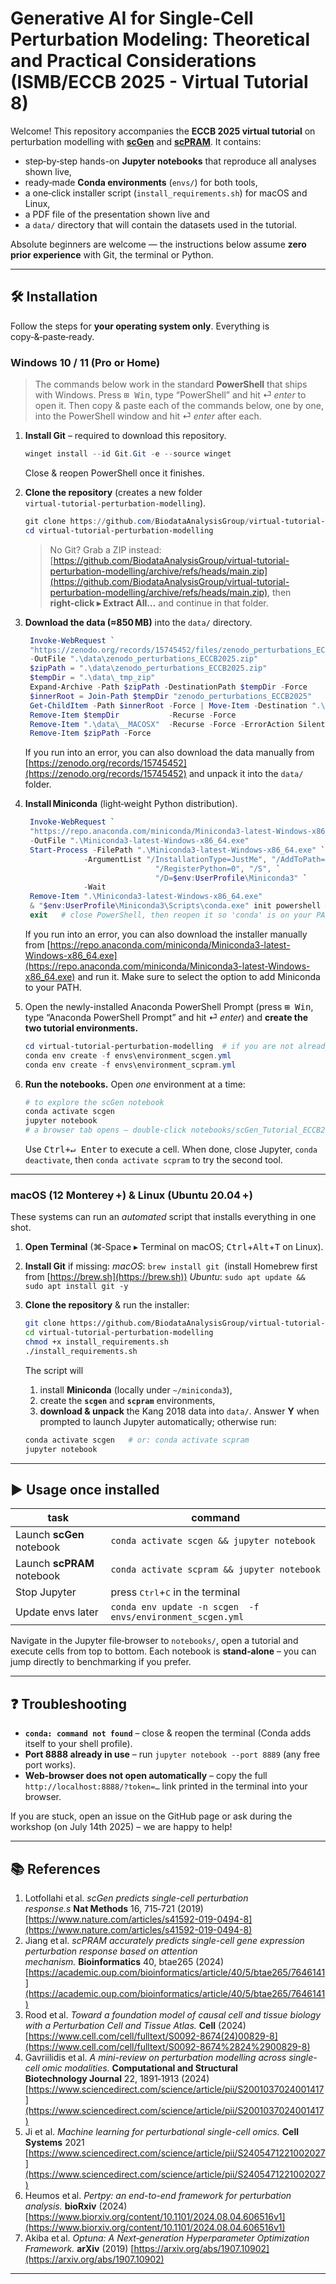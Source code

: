 # Generative AI for Single-Cell Perturbation Modeling: Theoretical and Practical Considerations (ISMB/ECCB 2025 - Virtual Tutorial 8)

Welcome! This repository accompanies the **ECCB 2025 virtual tutorial** on perturbation modelling with [**scGen**](https://github.com/theislab/scgen) and [**scPRAM**](https://github.com/jiang-q19/scPRAM). It contains:
* step‑by‑step hands-on **Jupyter notebooks** that reproduce all analyses shown live,
* ready‑made **Conda environments** (`envs/`) for both tools,
* a one‑click installer script (`install_requirements.sh`) for macOS and Linux, 
* a PDF file of the presentation shown live and
* a `data/` directory that will contain the datasets used in the tutorial.

Absolute beginners are welcome — the instructions below assume **zero prior experience** with Git, the terminal or Python.

---

## 🛠️ Installation

Follow the steps for **your operating system only**. Everything is copy‑&‑paste‑ready.

### Windows 10 / 11 (Pro or Home)

> The commands below work in the standard **PowerShell** that ships with Windows. Press <kbd>⊞ Win</kbd>, type “PowerShell” and hit ⏎ *enter* to open it. Then copy & paste each of the commands below, one by one, into the PowerShell window and hit ⏎ *enter* after each.

1. **Install Git** – required to download this repository.

   ```powershell
   winget install --id Git.Git -e --source winget
   ```

   Close & reopen PowerShell once it finishes.

2. **Clone the repository** (creates a new folder `virtual‑tutorial‑perturbation‑modelling`).

   ```powershell
   git clone https://github.com/BiodataAnalysisGroup/virtual-tutorial-perturbation-modelling.git
   cd virtual-tutorial-perturbation-modelling
   ```

   > No Git? Grab a ZIP instead: [https://github.com/BiodataAnalysisGroup/virtual-tutorial-perturbation-modelling/archive/refs/heads/main.zip](https://github.com/BiodataAnalysisGroup/virtual-tutorial-perturbation-modelling/archive/refs/heads/main.zip), then **right‑click ▸ Extract All…** and continue in that folder.

3. **Download the data (≈850 MB)** into the `data/` directory.

   ```powershell
    Invoke-WebRequest `
    "https://zenodo.org/records/15745452/files/zenodo_perturbations_ECCB2025.zip?download=1" `
    -OutFile ".\data\zenodo_perturbations_ECCB2025.zip"
    $zipPath = ".\data\zenodo_perturbations_ECCB2025.zip"
    $tempDir = ".\data\_tmp_zip"
    Expand-Archive -Path $zipPath -DestinationPath $tempDir -Force
    $innerRoot = Join-Path $tempDir "zenodo_perturbations_ECCB2025"
    Get-ChildItem -Path $innerRoot -Force | Move-Item -Destination ".\data" -Force
    Remove-Item $tempDir           -Recurse -Force
    Remove-Item ".\data\__MACOSX"  -Recurse -Force -ErrorAction SilentlyContinue
    Remove-Item $zipPath -Force
   ```
    If you run into an error, you can also download the data manually from [https://zenodo.org/records/15745452](https://zenodo.org/records/15745452) and unpack it into the `data/` folder.

4. **Install Miniconda** (light‑weight Python distribution).

   ```powershell
    Invoke-WebRequest `
    "https://repo.anaconda.com/miniconda/Miniconda3-latest-Windows-x86_64.exe" `
    -OutFile ".\Miniconda3-latest-Windows-x86_64.exe"
    Start-Process -FilePath ".\Miniconda3-latest-Windows-x86_64.exe" `
                -ArgumentList "/InstallationType=JustMe", "/AddToPath=0", `
                                "/RegisterPython=0", "/S", `
                                "/D=$env:UserProfile\Miniconda3" `
                -Wait
    Remove-Item ".\Miniconda3-latest-Windows-x86_64.exe"
    & "$env:UserProfile\Miniconda3\Scripts\conda.exe" init powershell # initialise Conda for PowerShell
    exit   # close PowerShell, then reopen it so 'conda' is on your PATH
   ```
   If you run into an error, you can also download the installer manually from [https://repo.anaconda.com/miniconda/Miniconda3-latest-Windows-x86_64.exe](https://repo.anaconda.com/miniconda/Miniconda3-latest-Windows-x86_64.exe) and run it. Make sure to select the option to add Miniconda to your PATH.

5. Open the newly-installed Anaconda PowerShell Prompt (press <kbd>⊞ Win</kbd>, type “Anaconda PowerShell Prompt” and hit ⏎ *enter*) and **create the two tutorial environments.**

   ```powershell
   cd virtual-tutorial-perturbation-modelling  # if you are not already inside
   conda env create -f envs\environment_scgen.yml
   conda env create -f envs\environment_scpram.yml
   ```

6. **Run the notebooks.**  Open *one* environment at a time:

   ```powershell
   # to explore the scGen notebook
   conda activate scgen
   jupyter notebook
   # a browser tab opens – double‑click notebooks/scGen_Tutorial_ECCB2025.ipynb
   ```

   Use <kbd>Ctrl+↵ Enter</kbd> to execute a cell. When done, close Jupyter, `conda deactivate`, then `conda activate scpram` to try the second tool.

---

### macOS (12 Monterey +) & Linux (Ubuntu 20.04 +)

These systems can run an *automated* script that installs everything in one shot.

1. **Open Terminal** (⌘‑Space ▸ Terminal on macOS; <kbd>Ctrl</kbd>+<kbd>Alt</kbd>+<kbd>T</kbd> on Linux).
2. **Install Git** if missing:
   *macOS*: `brew install git`  (install Homebrew first from [https://brew.sh](https://brew.sh))
   *Ubuntu*: `sudo apt update && sudo apt install git -y`
3. **Clone the repository** & run the installer:

   ```bash
   git clone https://github.com/BiodataAnalysisGroup/virtual-tutorial-perturbation-modelling.git
   cd virtual-tutorial-perturbation-modelling
   chmod +x install_requirements.sh
   ./install_requirements.sh
   ```

   The script will

   1. install **Miniconda** (locally under `~/miniconda3`),
   2. create the **`scgen`** and **`scpram`** environments,
   3. **download & unpack** the Kang 2018 data into `data/`.
      Answer **Y** when prompted to launch Jupyter automatically; otherwise run:

   ```bash
   conda activate scgen   # or: conda activate scpram
   jupyter notebook
   ```

---

## ▶️ Usage once installed

| task                       | command                                                    |
| -------------------------- | ---------------------------------------------------------- |
| Launch **scGen** notebook  | `conda activate scgen && jupyter notebook`                 |
| Launch **scPRAM** notebook | `conda activate scpram && jupyter notebook`                |
| Stop Jupyter               | press <kbd>Ctrl</kbd>+<kbd>C</kbd> in the terminal         |
| Update envs later          | `conda env update -n scgen  -f envs/environment_scgen.yml` |

Navigate in the Jupyter file‑browser to `notebooks/`, open a tutorial and execute cells from top to bottom. Each notebook is **stand‑alone** – you can jump directly to benchmarking if you prefer.

---

## ❓ Troubleshooting

* **`conda: command not found`** – close & reopen the terminal (Conda adds itself to your shell profile).
* **Port 8888 already in use** – run `jupyter notebook --port 8889` (any free port works).
* **Web‑browser does not open automatically** – copy the full `http://localhost:8888/?token=…` link printed in the terminal into your browser.

If you are stuck, open an issue on the GitHub page or ask during the workshop (on July 14th 2025) – we are happy to help!

---

## 📚 References

1. Lotfollahi et al. *scGen predicts single-cell perturbation response.s* **Nat Methods** 16, 715‑721 (2019) [https://www.nature.com/articles/s41592-019-0494-8](https://www.nature.com/articles/s41592-019-0494-8)
2. Jiang et al. *scPRAM accurately predicts single-cell gene expression perturbation response based on attention mechanism.* **Bioinformatics** 40, btae265 (2024) [https://academic.oup.com/bioinformatics/article/40/5/btae265/7646141](https://academic.oup.com/bioinformatics/article/40/5/btae265/7646141)
3. Rood et al. *Toward a foundation model of causal cell and tissue biology with a Perturbation Cell and Tissue Atlas.* **Cell** (2024) [https://www.cell.com/cell/fulltext/S0092-8674(24)00829-8](https://www.cell.com/cell/fulltext/S0092-8674%2824%2900829-8)
4. Gavriilidis et al. *A mini-review on perturbation modelling across single-cell omic modalities.* **Computational and Structural Biotechnology Journal** 22, 1891‑1913 (2024) [https://www.sciencedirect.com/science/article/pii/S2001037024001417](https://www.sciencedirect.com/science/article/pii/S2001037024001417)
5. Ji et al. *Machine learning for perturbational single-cell omics.* **Cell Systems** 2021 [https://www.sciencedirect.com/science/article/pii/S2405471221002027](https://www.sciencedirect.com/science/article/pii/S2405471221002027)
6. Heumos et al. *Pertpy: an end-to-end framework for perturbation analysis.* **bioRxiv** (2024) [https://www.biorxiv.org/content/10.1101/2024.08.04.606516v1](https://www.biorxiv.org/content/10.1101/2024.08.04.606516v1)
7. Akiba et al. *Optuna: A Next‑generation Hyperparameter Optimization Framework.* **arXiv** (2019) [https://arxiv.org/abs/1907.10902](https://arxiv.org/abs/1907.10902)

---